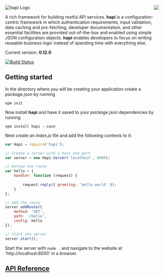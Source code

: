 <a href="/walmartlabs/blammo"><img src="https://raw.github.com/walmartlabs/blammo/master/images/from.png" align="right" /></a>
![hapi Logo](https://raw.github.com/walmartlabs/hapi/master/images/hapi.png)

A rich framework for building restful API services. **hapi** is a configuration-centric framework in which
authentication requirements, input validation, data caching and pre-fetching, developer documentation,
and other essential facilities are provided out-of-the-box and enabled using simple JSON configuration
objects. **hapi** enables developers to focus on writing reusable business logic instead of spending time
with everything else.

Current version: **0.12.0**

[![Build Status](https://secure.travis-ci.org/walmartlabs/hapi.png)](http://travis-ci.org/walmartlabs/hapi)

## Getting started

In the directory where you will be creating your application create a _package.json_ by running
```
npm init
```

Now install **hapi** and have it saved to your _package.json_ dependencies by running
```
npm install hapi --save
```

Next create an _index.js_ file and add the following contents to it:
```javascript
var Hapi = require('hapi');

// Create a server with a host and port
var server = new Hapi.Server('localhost', 8000);

// Define the route
var hello = {
    handler: function (request) {
    
        request.reply({ greeting: 'hello world' });
    }
};

// Add the route
server.addRoute({
    method: 'GET',
    path: '/hello',
    config: hello
});

// Start the server
server.start();
```

Start the server with `node .` and navigate to the website at 'http://localhost:8000' in a browser.

## [API Reference](docs/Reference.md)
